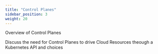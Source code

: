 ```yaml
---
title: "Control Planes"
sidebar_position: 3
weight: 20
---
```


Overview of Control Planes

Discuss the need for Control Planes to drive Cloud Resources theough a Kubernetes API and choices



